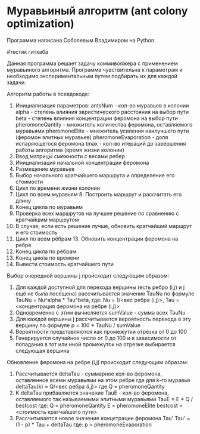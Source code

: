 # Муравьиный алгоритм (ant colony optimization)
Программа написана Соболевым Владимиром на Python.

#тестик гитхаба

Данная программа решает задачу коммивояжера с применением муравьиного алгоритма.
Программа чувствительна к параметрам и необходимо экспериментальным путем подбирать их для каждой задачи.

Алгоритм работы в псевдокоде:
1. Инициализация параметров:
     antsNum - кол-во муравьев в колонии
     alpha - степень влияния эвристического расстояния на выбор пути
     beta - степень влияния концентрации феромона на выбор пути
     pheromoneQantity - множитель количества феромона, оставляемого муравьями
     pheromoneElite - множитель усиления наилучшего пути (феромон элитных муравьев)
     pheromoneEvaporation - доля испаряющегося феромона
     tmax - кол-во итераций до завершения работы алгоритма (время жизни колонии)
2. Ввод матрицы смежности с весами ребер
3. Инициализация начальной концентрации феромона
4. Размещение муравьев
5. Выбор начального кратчайшего маршрута и определение его стоимости
6. Цикл по времени жизни колонии
  7. Цикл по всем муравьям
    8. Построить маршрут и рассчитать его длину
  9. Конец цикла по муравьям
  10. Проверка всех маршрутов на лучшее решение по сравнению с кратчайшим маршрутом
  11. В случае, если есть решение лучше, обновить кратчайший маршрут и его стоимость
  12. Цикл по всем рёбрам
    13. Обновить концентрации феромона на ребре
  14. Конец цикла по рёбрам
15. Конец цикла по времени
16. Вывести стоимость кратчайшего пути

Выбор очередной вершины j происходит следующим образом:
1. Для каждой доступной для перехода вершины (есть ребро (i,j) и j ещё не была посещена) рассчитывается значение TauNu по формуле
  TauNu = Nu^alpha * Tau^beta,
где:
  Nu = 1/<вес ребра (i,j)>,
  Tau = <концентрация феромона на ребре (i,j)>
2. Одновременно с этим вычисляется sumValue - сумма всех TauNu
3. Для каждой вершины j рассчитывается вероятность перехода в эту вершину по формуле
  p = 100 * TauNu / sumValue
4. Вероятности представляются как промежутки отрезка от 0 до 100
5. Генерируется случайное число от 0 до 100 и в зависимости от попадания в тот или иной промежуток на отрезке выбирается следующая вершина

Обновление феромона на ребре (i,j) происходит следующим образом:
1. Рассчитывается deltaTau - суммарное кол-во феромона, оставленное всеми муравьями на этом ребре
  где для k-го муравья deltaTau(k) = Q/<вес ребра (i,j)>
  где Q = pheromoneQantity
2. К deltaTau прибавляется значение TauE - кол-во феромона, оставляемого так называемыми элитными муравьями
  TauE = E * Q / bestcost
где:
  Q = pheromoneQantity
  E = pheromoneElite
  bestcost = <стоимость кратчайшего пути>
3. Рассчитывается новое значение концетрации феромона Tau'
  Tau' = (1 - p) * Tau + deltaTau
где:
  p = pheromoneEvaporation
